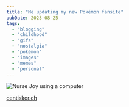 ```yaml
---
title: "Me updating my new Pokémon fansite"
pubDate: 2023-08-25
tags: 
  - "blogging"
  - "childhood"
  - "gifs"
  - "nostalgia"
  - "pokémon"
  - "images"
  - "memes"
  - "personal"
---
```


![Nurse Joy using a computer](/images/tumblr_mwpaecy3dx1suz2sjo1_500.gif)

[centiskor.ch](https://centiskor.ch/)
